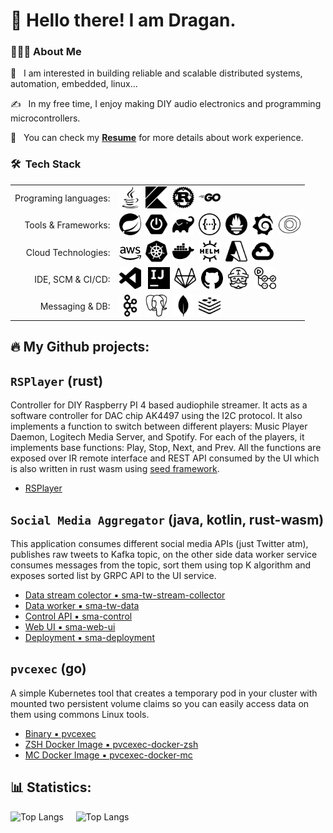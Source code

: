 # 👋 Hello there! I am Dragan.
 
### 👨🏼‍💻&nbsp;About Me

🚀 &nbsp; I am interested in building reliable and scalable distributed systems, automation, embedded, linux...

✍️ &nbsp; In my free time, I enjoy making DIY audio electronics and programming microcontrollers.

📄 &nbsp; You can check my __[Resume](https://drive.google.com/file/d/0BytWXZb-QVNcV2dhTFk2NzNHZU0/view?usp=sharing&resourcekey=0-B-HQdgiT7tV-4cQESB4_Ng)__ for more details about work experience.

### 🛠 &nbsp;Tech Stack
|||
----:|----
Programing languages:|<img alt="Java" src="assets/java.svg" width=35px>&nbsp;&nbsp;<img alt="Kotlin" src="assets/kotlin.svg" width=35px>&nbsp;&nbsp;<img alt="Rust" src="assets/rust.svg" width=35px>&nbsp;&nbsp;<img alt="Go" src="assets/go.svg" width=35px>
Tools & Frameworks:|<img alt="Spring" src="assets/spring.svg" width=35px>&nbsp;&nbsp;<img alt="Spring Boot" src="assets/springboot.svg" width=35px>&nbsp;&nbsp;<img alt="Gradle" src="assets/gradle.svg" width=35px>&nbsp;&nbsp;<img alt="Swagger" src="assets/swagger.svg" width=35px>&nbsp;&nbsp;<img alt="Prometheus" src="assets/prometheus.svg" width=35px>&nbsp;&nbsp;<img alt="Grafana" src="assets/grafana.svg" width=35px>&nbsp;&nbsp;<img alt="Newrelic" src="assets/newrelic.svg" width=35px>
Cloud Technologies:|<img alt="AWS" src="assets/aws.svg" width=35px>&nbsp;&nbsp;<img alt="Kubernetes" src="assets/kubernetes.svg" width=35px>&nbsp;&nbsp;<img alt="Docker" src="assets/docker.svg" width=35px>&nbsp;&nbsp;<img alt="Helm" src="assets/helm.svg" width=35px>&nbsp;&nbsp;<img alt="Azure" src="assets/microsoftazure.svg" width=35px>&nbsp;&nbsp;<img alt="Google Cloud" src="assets/googlecloud.svg" width=35px>
IDE, SCM & CI/CD:|<img alt="VSCode" src="assets/visualstudiocode.svg" width=35px>  &nbsp;&nbsp;<img alt="IntelliJ Idea" src="assets/intellijidea.svg" width=35px>&nbsp;&nbsp;<img alt="GitLab" src="assets/gitlab.svg" width=35px>&nbsp;&nbsp;<img alt="Github" src="assets/github.svg" width=35px>&nbsp;&nbsp;<img alt="TravisCI" src="assets/travisci.svg" width=35px>&nbsp;&nbsp;<img alt="TravisCI" src="assets/githubactions.svg" width=35px>
Messaging & DB:|<img alt="Apache Kafka" src="assets/apachekafka.svg" width=35px>&nbsp;&nbsp;<img alt="PostgreSQL" src="assets/postgresql.svg" width=35px>&nbsp;&nbsp;<img alt="MongoDB" src="assets/mongodb.svg" width=35px>&nbsp;&nbsp;<img alt="Redis" src="assets/redis.svg" width=35px>


## 🔥 My Github projects: 

## `RSPlayer` (rust)
Controller for DIY Raspberry PI 4 based audiophile streamer. It acts as a software controller for DAC chip AK4497 using the I2C protocol. It also implements a function to switch between different players: Music Player Daemon, Logitech Media Server, and Spotify. For each of the players, it implements base functions: Play, Stop, Next, and Prev. All the functions are exposed over IR remote interface and REST API consumed by the UI which is also written in rust wasm using [seed framework](https://seed-rs.org/).

- [RSPlayer](https://github.com/ljufa/rsplayer)

## `Social Media Aggregator` (java, kotlin, rust-wasm)
This application consumes different social media APIs (just Twitter atm), publishes raw tweets to Kafka topic, on the other side data worker service consumes messages from the topic, sort them using top K algorithm and exposes sorted list by GRPC API to the UI service.

- [Data stream colector ▪️ sma-tw-stream-collector](https://github.com/ljufa/sma-tw-stream-collector)
- [Data worker ▪️ sma-tw-data](https://github.com/ljufa/sma-tw-data)
- [Control API ▪️ sma-control](https://github.com/ljufa/sma-control)
- [Web UI ▪️ sma-web-ui](https://github.com/ljufa/sma-web-ui)
- [Deployment ▪️ sma-deployment](https://github.com/ljufa/sma-deployment)

## `pvcexec` (go)
A simple Kubernetes tool that creates a temporary pod in your cluster with mounted two persistent volume claims so you can easily access data on them using commons Linux tools.
- [Binary ▪️ pvcexec](https://github.com/kubextender/pvcexec)
- [ZSH Docker Image ▪️ pvcexec-docker-zsh](https://github.com/kubextender/pvcexec-docker-zsh)
- [MC Docker Image ▪️ pvcexec-docker-mc](https://github.com/kubextender/pvcexec-docker-mc)

## 📊 Statistics:

![Top Langs](https://github-readme-stats.vercel.app/api?username=ljufa&show_icons=true)&nbsp;&nbsp;&nbsp;&nbsp;
![Top Langs](https://github-readme-stats.vercel.app/api/top-langs/?username=ljufa)
